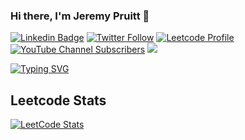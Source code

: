 ### Hi there, I'm Jeremy Pruitt 👋

[![Linkedin Badge](https://img.shields.io/badge/-LinkedIn-0e76a8?style=for-the-badge&logo=Linkedin&logoColor=white)](https://linkedin.com/in/jeremypruitt)
[![Twitter Follow](https://img.shields.io/twitter/follow/jeremypruitt?color=1DA1F2&logo=twitter&style=for-the-badge&label=Twitter)](https://twitter.com/jeremypruitt)
[![Leetcode Profile](https://img.shields.io/badge/Leetcode-88-orange?style=for-the-badge&logo=leetcode)](https://leetcode.com/jeremypruitt/)
[![YouTube Channel Subscribers](https://img.shields.io/youtube/channel/subscribers/UCzy_THI0vc42g-6Fh2p40yw?logo=youtube&logoColor=red&style=for-the-badge&label=YouTube)](https://www.youtube.com/c/TrailsWeHike)
![](https://komarev.com/ghpvc/?username=jeremypruitt&style=for-the-badge&label=Github%20Profile%20Views&logo=github)

[![Typing SVG](https://readme-typing-svg.herokuapp.com?font=comfortaa&color=%23F77B93&size=25&height=40&lines=I'm+a+Software+Engineer;I'm+a+DevOps+Engineer;I'm+a+Cloud+Architect;I'm+an+Engineering+Leader;I'm+an+Infrastructure+Engineer)](https://git.io/typing-svg)

## Leetcode Stats
[![LeetCode Stats](https://leetcode.card.workers.dev/jeremypruitt?theme=nord&font=baloo&extension=activity)](https://leetcode.com/jeremypruitt/)
